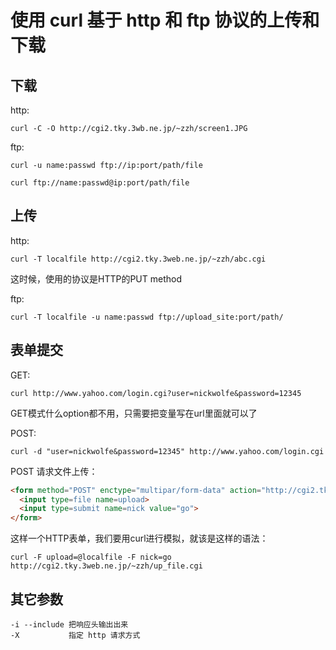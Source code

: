 # 使用 curl 基于 http 和 ftp 协议的上传和下载

## 下载

http:

`curl -C -O http://cgi2.tky.3wb.ne.jp/~zzh/screen1.JPG`

ftp:

`curl -u name:passwd ftp://ip:port/path/file`

`curl ftp://name:passwd@ip:port/path/file`

## 上传

http:

`curl -T localfile http://cgi2.tky.3web.ne.jp/~zzh/abc.cgi`

这时候，使用的协议是HTTP的PUT method

ftp:

`curl -T localfile -u name:passwd ftp://upload_site:port/path/`

## 表单提交

GET:

`curl http://www.yahoo.com/login.cgi?user=nickwolfe&password=12345`

GET模式什么option都不用，只需要把变量写在url里面就可以了

POST:

`curl -d "user=nickwolfe&password=12345" http://www.yahoo.com/login.cgi`

POST 请求文件上传：

``` HTML
<form method="POST" enctype="multipar/form-data" action="http://cgi2.tky.3web.ne.jp/~zzh/up_file.cgi">
  <input type=file name=upload>
  <input type=submit name=nick value="go">
</form>
```

这样一个HTTP表单，我们要用curl进行模拟，就该是这样的语法：

```
curl -F upload=@localfile -F nick=go http://cgi2.tky.3web.ne.jp/~zzh/up_file.cgi
```

## 其它参数

```
-i --include 把响应头输出出来
-X           指定 http 请求方式
```
